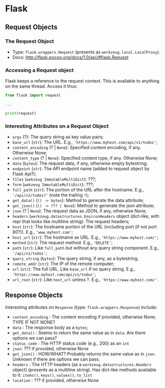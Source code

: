 Flask
=====

Request Objects
---------------
### The Request Object ###
- Type: `flask.wrappers.Request` (presents as `werkzeug.local.LocalProxy`).
- Docs: <http://flask.pocoo.org/docs/1.0/api/#flask.Request>

### Accessing a Request object ###
Flask keeps a reference to the request context. This is available to anything 
on the same thread. Access it thus:
```python
from flask import request

...

print(request)
```

### Interesting Attributes on a Request Object ###

- `args` (?): The query string as key value pairs;
- `base_url` (`str`): The URL. E.g., `'https://www.myhost.com/api/v1/todos'`;
- `content_encoding` (? | `None`): Specified content encoding, if any. Otherwise None;
- `content_type` (? | `None`): Specified content type, if any. Otherwise None;
- `data` (`bytes`): The request data, if any, otherwise empty bytestring;
- `endpoint` (`str`): The API endpoint name (added to request object by Flask Api?);
- `files` (`wekzeug ImmutableMultiDict`): ???;
- `form` (`wekzeug ImmutableMultiDict`): ???;
- `full_path` (`str`): The portion of the URL after the hostname. E.g., `'/api/v1/todos?'` (note the trailing `?`);
- `get_data()` (`() -> bytes`): Method to generate the data attribute;
- `get_json()` (`() -> ??? | None`): Method to generate the json attribute;
- `json` (? | `None`): The request data as JSON, if any, otherwise None;
- `headers` (`werkzeug.datastructures.EnvironHeaders` object (dict-like, with repr that looks like multiline string): The request 
  headers;
- `host` (`str`): The hostname portion of the URL (including port (if not port 80?)). E.g., `'www.myhost.com'`;
- `host_url` (`str`): The hostname as URL. E.g., `'https://www.myhost.com/'`;
- `method` (`str`): The request method. E.g., `'DELETE'`;
- `path` (`str`): Like `full_path` but without any query string component. E.g., `'/api/v1/todos'`;
- `query_string` (`bytes`): The query string, if any, as a bytestring;
- `remote_addr` (`str`): The IP of the remote computer;
- `url` (`str`): The full URL. Like `base_url` if no query string. E.g., `'https://www.myhost.com/api/v1/todos'`;
- `url_root` (`str`): Like `host_url` unless ?. E.g., `'https://www.myhost.com/'`.


Response Objects
----------------
Interesting attributes on `Response` (type: `flask.wrappers.Response`) include:
- `content_encoding` : The content encoding if provided, otherwise None; TYPE 
  IF NOT NONE?
- `data` : The response body as a `bytes`;
- `get_data()` : Seems to return the same value as in `data`. Are there options 
  we can pass?
- `status_code` : The HTTP status code (e.g., 200) as an `int`
- `json`: ??? if provided, otherwise None
- `get_json()` : HOW/WHAT? Probably returns the same value as in `json`. 
  Unknown if there are options we can pass.
- `headers` : The HTTP headers (as a `werkzeug.datastructures.Headers` object)
  (presents as a multiline string). Has dict-like methods available to it:
  `items()`, `keys()`, `values()`, `to_list`
- `location` : ??? if provided, otherwise None
